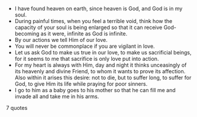  - I have found heaven on earth, since heaven is God, and God is in my soul.
 - During painful times, when you feel a terrible void, think how the capacity of your soul is being enlarged so that it can receive God- becoming as it were, infinite as God is infinite.
 - By our actions we tell Him of our love.
 - You will never be commonplace if you are vigilant in love.
 - Let us ask God to make us true in our love, to make us sacrificial beings, for it seems to me that sacrifice is only love put into action.
 - For my heart is always with Him, day and night it thinks unceasingly of its heavenly and divine Friend, to whom it wants to prove its affection. Also within it arises this desire: not to die, but to suffer long, to suffer for God, to give Him its life while praying for poor sinners.
 - I go to him as a baby goes to his mother so that he can fill me and invade all and take me in his arms.

7 quotes